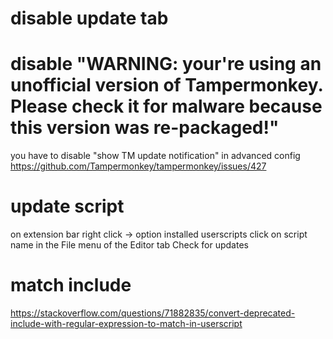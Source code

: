 # disable update tab
# disable "WARNING: your're using an unofficial version of Tampermonkey.  Please check it for malware because this version was re-packaged!"
you have to disable "show TM update notification" in advanced config
https://github.com/Tampermonkey/tampermonkey/issues/427

# update script
on extension bar
right click -> option
installed userscripts
click on script name
in the File menu of the Editor tab
Check for updates

# match include
https://stackoverflow.com/questions/71882835/convert-deprecated-include-with-regular-expression-to-match-in-userscript
